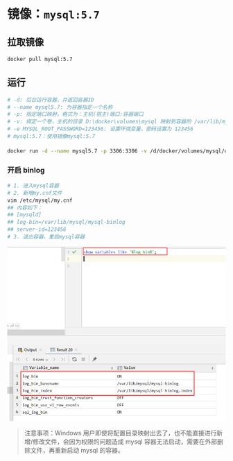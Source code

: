 # 镜像：`mysql:5.7`

## 拉取镜像

```bash
docker pull mysql:5.7
```

## 运行

```bash
# -d: 后台运行容器，并返回容器ID
# --name mysql5.7: 为容器指定一个名称
# -p: 指定端口映射，格式为：主机(宿主)端口:容器端口
# -v: 绑定一个卷，主机的目录 D:\docker\volumes\mysql 映射到容器的 /var/lib/mysql
# -e MYSQL_ROOT_PASSWORD=123456: 设置环境变量，密码设置为 123456
# mysql:5.7：使用镜像mysql:5.7

docker run -d --name mysql5.7 -p 3306:3306 -v /d/docker/volumes/mysql/data:/var/lib/mysql -v /d/docker/volumes/mysql/logs:/var/log/mysql -e MYSQL_ROOT_PASSWORD=123456 mysql:5.7
``` 

### 开启 binlog

```bash
# 1. 进入mysql容器
# 2. 新增my.cnf文件
vim /etc/mysql/my.cnf
## 内容如下：
## [mysqld]
## log-bin=/var/lib/mysql/mysql-binlog
## server-id=123456
# 3. 退出容器，重启mysql容器
```

![](images/mysql_5.7-20220121120107.png)

> 注意事项：Windows 用户即使将配置目录映射出去了，也不能直接进行新增/修改文件，会因为权限的问题造成 mysql 容器无法启动，需要在外部删除文件，再重新启动 mysql 的容器。